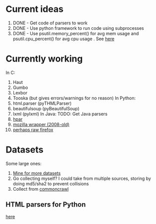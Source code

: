 # Current ideas
 1. DONE - Get code of parsers to work
 2. DONE - Use python framework to run code using subprocesses
 3. DONE - Use psutil.memory_percent() for avg mem usage and psutil.cpu_percent() for avg cpu usage . See [here](https://psutil.readthedocs.io/en/latest/)

# Currently working
In C:
 1. Haut
 2. Gumbo
 3. Lexbor
 4. Tooska (but gives errors/warnings for no reason)
In Python:
 1. html.parser (pyTHMLParser)
 2. beautifulsoup (pyBeautifulSoup)
 3. lxml (pylxml)
In Java:
TODO: Get Java parsers
 1. [hpar](https://github.com/zhijia/HPar)
 2. [mozilla wrapper (2008-old)](http://mozillaparser.sourceforge.net/)
 3. [perhaps raw firefox](https://www.google.com/search?client=ubuntu&channel=fs&q=firefox+html+parser&ie=utf-8&oe=utf-8)

# Datasets
 Some large ones:
 1. [Mine for more datasets](https://www.researchgate.net/post/Where_can_I_find_the_web_pages_dataset_for_information_extraction)
 2. Go collecting myself? I could take from multiple sources, storing by doing md5/sha2 to prevent collisions
 3. Collect from [commoncrawl](https://commoncrawl.org/the-data/get-started/)
<!-- https://commoncrawl.org/2020/04/march-april-2020-crawl-archive-now-available/ -->

## HTML parsers for Python
[here](https://stackoverflow.com/questions/11709079/parsing-html-using-python)
